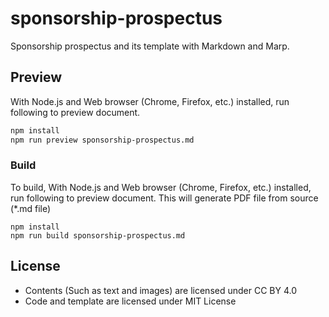 # sponsorship-prospectus

Sponsorship prospectus and its template with Markdown and Marp.

## Preview
With Node.js and Web browser (Chrome, Firefox, etc.) installed, run following to preview document.

```bash
npm install
npm run preview sponsorship-prospectus.md
```

### Build
To build, With Node.js and Web browser (Chrome, Firefox, etc.) installed, run following to preview document. This will generate PDF file from source (*.md file)

```
npm install
npm run build sponsorship-prospectus.md
```


## License
- Contents (Such as text and images) are licensed under CC BY 4.0 
- Code and template are licensed under MIT License

